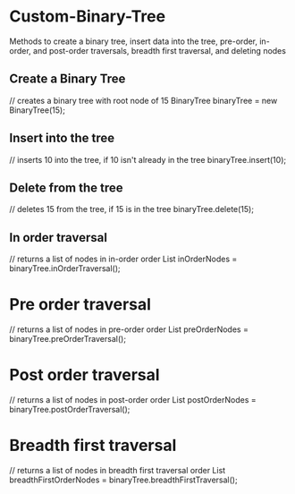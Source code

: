 # Custom-Binary-Tree
Methods to create a binary tree, insert data into the tree, pre-order, in-order, and post-order traversals, breadth first traversal, and deleting nodes

## Create a Binary Tree
// creates a binary tree with root node of 15
BinaryTree binaryTree = new BinaryTree(15);

## Insert into the tree
// inserts 10 into the tree, if 10 isn't already in the tree
binaryTree.insert(10);

## Delete from the tree
// deletes 15 from the tree, if 15 is in the tree
binaryTree.delete(15);

## In order traversal
// returns a list of nodes in in-order order
List<Node> inOrderNodes = binaryTree.inOrderTraversal();

# Pre order traversal
// returns a list of nodes in pre-order order
List<Node> preOrderNodes = binaryTree.preOrderTraversal();

# Post order traversal
// returns a list of nodes in post-order order
List<Node> postOrderNodes = binaryTree.postOrderTraversal();

# Breadth first traversal
// returns a list of nodes in breadth first traversal order
List<Node> breadthFirstOrderNodes = binaryTree.breadthFirstTraversal();

